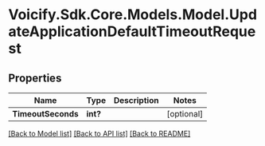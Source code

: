 # Voicify.Sdk.Core.Models.Model.UpdateApplicationDefaultTimeoutRequest
## Properties

Name | Type | Description | Notes
------------ | ------------- | ------------- | -------------
**TimeoutSeconds** | **int?** |  | [optional] 

[[Back to Model list]](../README.md#documentation-for-models) [[Back to API list]](../README.md#documentation-for-api-endpoints) [[Back to README]](../README.md)

